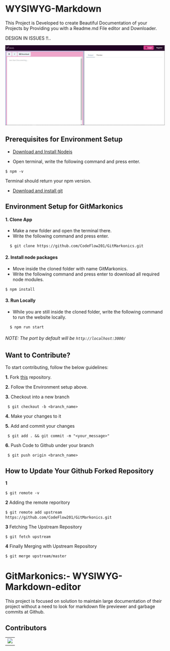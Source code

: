 
# WYSIWYG-Markdown

This Project is Developed to create Beautiful Documentation of your Projects by Providing you with a Readme.md File editor and Downloader.

DESIGN IN ISSUES !!..


![alt text](./Utilities/webapp.jpeg)

## Prerequisites for Environment Setup

* [Download and Install Nodejs](https://nodejs.org/en/download/)

* Open terminal, write the following command and press enter.
```
$ npm -v
```
Terminal should return your npm version.

* [Download and install git](https://git-scm.com/downloads)

## Environment Setup for GitMarkonics

  #### 1. Clone App
  
  * Make a new folder and open the terminal there.
  * Write the following command and press enter.
  
  ```
    $ git clone https://github.com/CodeFlow201/GitMarkonics.git
  ```
    
 #### 2. Install node packages
 
  * Move inside the cloned folder with name GitMarkonics.
  * Write the following command and press enter to download all required node modules.
 
   ```
   $ npm install 
  ```
  
#### 3. Run Locally

 * While you are still inside the cloned folder, write the following command to run the website locally. 
 
 ```
   $ npm run start
 ```
  
 ###### NOTE: The port by default will be ```http://localhost:3000/```
  
## Want to Contribute?

To start contributing, follow the below guidelines: 

**1.**  Fork [this](https://github.com/CodeFlow201/GitMarkonics.git) repository.

**2.**  Follow the Environment setup above.

**3.** Checkout into a new branch 

     $ git checkout -b <branch_name>

**4.** Make your changes to it

**5.** Add and commit your changes

     $ git add . && git commit -m "<your_message>"
     
**6.** Push Code to Github under your branch 

     $ git push origin <branch_name>   

## How to Update Your Github Forked Repository

**1** 

    $ git remote -v

**2** Adding the remote reporitory 
    
    $ git remote add upstream https://github.com/CodeFlow201/GitMarkonics.git

**3** Fetching The Upstream Repository

    $ git fetch upstream

**4** Finally Merging with Upstream Repository

    $ git merge upstream/master

# GitMarkonics:- WYSIWYG-Markdown-editor
This project is focused on solution to maintain large documentation of their project without a need to look for markdown file previewer and garbage commits at Github.

## Contributors
<table>
  <tr>
    <td>
      <a href="https://github.com/CodeFlow201/GitMarkonics/graphs/contributors">
        <img src="https://contrib.rocks/image?repo=CodeFlow201/GitMarkonics" />
      </a>
     </td>
  </tr>
</table>


